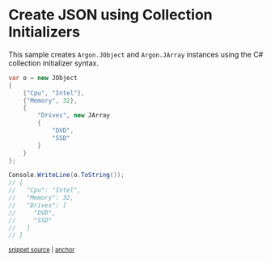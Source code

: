 # Create JSON using Collection Initializers

This sample creates `Argon.JObject` and `Argon.JArray` instances using the C# collection initializer syntax.

<!-- snippet: CreateJsonCollectionInitializer -->
<a id='snippet-CreateJsonCollectionInitializer'></a>
```cs
var o = new JObject
{
    {"Cpu", "Intel"},
    {"Memory", 32},
    {
        "Drives", new JArray
        {
            "DVD",
            "SSD"
        }
    }
};

Console.WriteLine(o.ToString());
// {
//   "Cpu": "Intel",
//   "Memory": 32,
//   "Drives": [
//     "DVD",
//     "SSD"
//   ]
// }
```
<sup><a href='/src/ArgonTests/Documentation/Samples/Linq/CreateJsonCollectionInitializer.cs#L10-L35' title='Snippet source file'>snippet source</a> | <a href='#snippet-CreateJsonCollectionInitializer' title='Start of snippet'>anchor</a></sup>
<!-- endSnippet -->

